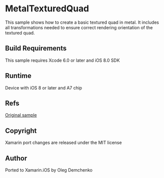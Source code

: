 MetalTexturedQuad
====================

This sample shows how to create a basic textured quad in metal. It includes all transformations needed to ensure correct rendering orientation of the textured quad.

Build Requirements
------------------

This sample requires Xcode 6.0 or later and iOS 8.0 SDK

Runtime
------------------
Device with iOS 8 or later and A7 chip

Refs
----
[Original sample](https://developer.apple.com/library/prerelease/ios/samplecode/MetalTexturedQuad/Introduction/Intro.html)

Copyright
---------

Xamarin port changes are released under the MIT license

Author
------ 

Ported to Xamarin.iOS by Oleg Demchenko
